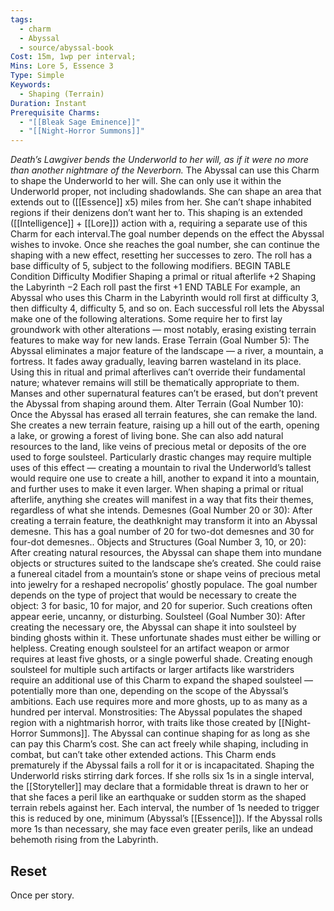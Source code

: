 ```yaml
---
tags:
  - charm
  - Abyssal
  - source/abyssal-book
Cost: 15m, 1wp per interval; 
Mins: Lore 5, Essence 3
Type: Simple
Keywords:
  - Shaping (Terrain)
Duration: Instant
Prerequisite Charms:
  - "[[Bleak Sage Eminence]]"
  - "[[Night-Horror Summons]]"
---
```

*Death’s Lawgiver bends the Underworld to her will, as if it were no more than another nightmare of the Neverborn.*
The Abyssal can use this Charm to shape the Underworld to her will. She can only use it within the Underworld proper, not including shadowlands. She can shape an area that extends out to ([[Essence]] x5) miles from her. She can’t shape inhabited regions if their denizens don’t want her to.
This shaping is an extended ([[Intelligence]] + [[Lore]]) action with a, requiring a separate use of this Charm for each interval.The goal number depends on the effect the Abyssal wishes to invoke. Once she reaches the goal number, she can continue the shaping with a new effect, resetting her successes to zero. The roll has a base difficulty of 5, subject to the following modifiers.
BEGIN TABLE Condition Difficulty Modifier Shaping a primal or ritual afterlife +2 Shaping the Labyrinth −2 Each roll past the first +1 END TABLE For example, an Abyssal who uses this Charm in the Labyrinth would roll first at difficulty 3, then difficulty 4, difficulty 5, and so on.
Each successful roll lets the Abyssal make one of the following alterations. Some require her to first lay groundwork with other alterations — most notably, erasing existing terrain features to make way for new lands.
Erase Terrain (Goal Number 5): The Abyssal eliminates a major feature of the landscape — a river, a mountain, a fortress. It fades away gradually, leaving barren wasteland in its place. Using this in ritual and primal afterlives can’t override their fundamental nature; whatever remains will still be thematically appropriate to them. Manses and other supernatural features can’t be erased, but don’t prevent the Abyssal from shaping around them.
Alter Terrain (Goal Number 10): Once the Abyssal has erased all terrain features, she can remake the land. She creates a new terrain feature, raising up a hill out of the earth, opening a lake, or growing a forest of living bone. She can also add natural resources to the land, like veins of precious metal or deposits of the ore used to forge soulsteel. Particularly drastic changes may require multiple uses of this effect — creating a mountain to rival the Underworld’s tallest would require one use to create a hill, another to expand it into a mountain, and further uses to make it even larger. When shaping a primal or ritual afterlife, anything she creates will manifest in a way that fits their themes, regardless of what she intends.
Demesnes (Goal Number 20 or 30): After creating a terrain feature, the deathknight may transform it into an Abyssal demesne. This has a goal number of 20 for two-dot demesnes and 30 for four-dot demesnes..
Objects and Structures (Goal Number 3, 10, or 20): After creating natural resources, the Abyssal can shape them into mundane objects or structures suited to the landscape she’s created. She could raise a funereal citadel from a mountain’s stone or shape veins of precious metal into jewelry for a reshaped necropolis’ ghostly populace. The goal number depends on the type of project that would be necessary to create the object: 3 for basic, 10 for major, and 20 for superior. Such creations often appear eerie, uncanny, or disturbing.
Soulsteel (Goal Number 30): After creating the necessary ore, the Abyssal can shape it into soulsteel by binding ghosts within it. These unfortunate shades must either be willing or helpless. Creating enough soulsteel for an artifact weapon or armor requires at least five ghosts, or a single powerful shade. Creating enough soulsteel for multiple such artifacts or larger artifacts like warstriders require an additional use of this Charm to expand the shaped soulsteel — potentially more than one, depending on the scope of the Abyssal’s ambitions. Each use requires more and more ghosts, up to as many as a hundred per interval.
Monstrosities: The Abyssal populates the shaped region with a nightmarish horror, with traits like those created by [[Night-Horror Summons]].
The Abyssal can continue shaping for as long as she can pay this Charm’s cost. She can act freely while shaping, including in combat, but can’t take other extended actions. This Charm ends prematurely if the Abyssal fails a roll for it or is incapacitated.
Shaping the Underworld risks stirring dark forces. If she rolls six 1s in a single interval, the [[Storyteller]] may declare that a formidable threat is drawn to her or that she faces a peril like an earthquake or sudden storm as the shaped terrain rebels against her. Each interval, the number of 1s needed to trigger this is reduced by one, minimum (Abyssal’s [[Essence]]). If the Abyssal rolls more 1s than necessary, she may face even greater perils, like an undead behemoth rising from the Labyrinth.
## Reset 
Once per story.